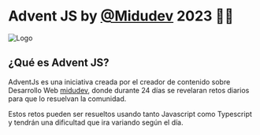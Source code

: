 
# Advent JS by [@Midudev](https://www.github.com/midudev) 2023 🎅🎄

![Logo](https://adventjs.dev/og.jpg)






## ¿Qué es Advent JS?

AdventJs es una iniciativa creada por el creador de contenido sobre Desarrollo Web [midudev](https://www.github.com/midudev), donde durante 24 días se revelaran retos diarios para que lo resuelvan la comunidad.

Estos retos pueden ser resueltos usando tanto Javascript como Typescript y tendrán una dificultad que ira variando según el día.

